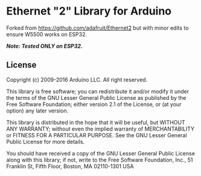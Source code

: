 # Ethernet "2" Library for Arduino

Forked from https://github.com/adafruit/Ethernet2 but with minor edits to ensure W5500 works on ESP32.

***Note: Tested ONLY on ESP32.***

License
-------

Copyright (c) 2009-2016 Arduino LLC. All right reserved.

This library is free software; you can redistribute it and/or
modify it under the terms of the GNU Lesser General Public
License as published by the Free Software Foundation; either
version 2.1 of the License, or (at your option) any later version.

This library is distributed in the hope that it will be useful,
but WITHOUT ANY WARRANTY; without even the implied warranty of
MERCHANTABILITY or FITNESS FOR A PARTICULAR PURPOSE. See the GNU
Lesser General Public License for more details.

You should have received a copy of the GNU Lesser General Public
License along with this library; if not, write to the Free Software
Foundation, Inc., 51 Franklin St, Fifth Floor, Boston, MA 02110-1301 USA


[W5100]:                   http://www.wiznet.co.kr/product-item/w5100/
[W5500]:                   http://www.wiznet.co.kr/product-item/w5500/
